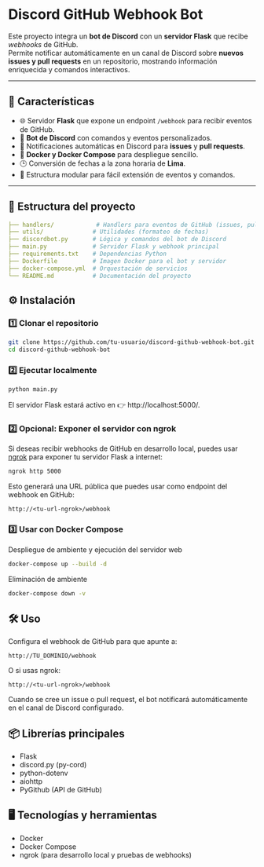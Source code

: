 # Discord GitHub Webhook Bot

Este proyecto integra un **bot de Discord** con un **servidor Flask** que recibe *webhooks* de GitHub.  
Permite notificar automáticamente en un canal de Discord sobre **nuevos issues y pull requests** en un repositorio, mostrando información enriquecida y comandos interactivos.

---

## 🚀 Características

- 🌐 Servidor **Flask** que expone un endpoint `/webhook` para recibir eventos de GitHub.  
- 🤖 **Bot de Discord** con comandos y eventos personalizados.  
- 🔔 Notificaciones automáticas en Discord para **issues** y **pull requests**.  
- 🐳 **Docker y Docker Compose** para despliegue sencillo.  
- 🕒 Conversión de fechas a la zona horaria de **Lima**.  
- 📂 Estructura modular para fácil extensión de eventos y comandos.  

---

## 📂 Estructura del proyecto

```yaml
├── handlers/            # Handlers para eventos de GitHub (issues, pull_request)
├── utils/              # Utilidades (formateo de fechas)
├── discordbot.py       # Lógica y comandos del bot de Discord
├── main.py             # Servidor Flask y webhook principal
├── requirements.txt    # Dependencias Python
├── Dockerfile          # Imagen Docker para el bot y servidor
├── docker-compose.yml  # Orquestación de servicios
└── README.md           # Documentación del proyecto
```

## ⚙️ Instalación

### 1️⃣ Clonar el repositorio
```bash
git clone https://github.com/tu-usuario/discord-github-webhook-bot.git
cd discord-github-webhook-bot
```
### 2️⃣ Ejecutar localmente
```bash
python main.py
```
El servidor Flask estará activo en 👉 http://localhost:5000/.

### 2️⃣ Opcional: Exponer el servidor con ngrok
Si deseas recibir webhooks de GitHub en desarrollo local, puedes usar [ngrok](https://ngrok.com/) para exponer tu servidor Flask a internet:

```bash
ngrok http 5000
```
Esto generará una URL pública que puedes usar como endpoint del webhook en GitHub:

```
http://<tu-url-ngrok>/webhook
```

### 3️⃣ Usar con Docker Compose

Despliegue de ambiente y ejecución del servidor web
```bash
docker-compose up --build -d
```

Eliminación de ambiente
```bash
docker-compose down -v
```

## 🛠️ Uso
Configura el webhook de GitHub para que apunte a:

```arduino
http://TU_DOMINIO/webhook
```
O si usas ngrok:

```arduino
http://<tu-url-ngrok>/webhook
```
Cuando se cree un issue o pull request, el bot notificará automáticamente en el canal de Discord configurado.

##  📦 Librerías principales
* Flask
* discord.py (py-cord)
* python-dotenv
* aiohttp
* PyGithub (API de GitHub)

## 🖥️ Tecnologías y herramientas
* Docker
* Docker Compose
* ngrok (para desarrollo local y pruebas de webhooks)